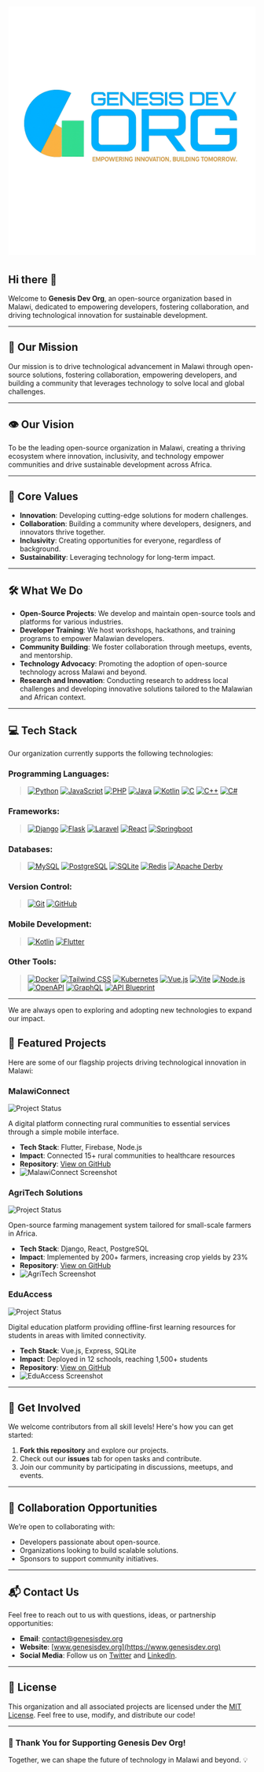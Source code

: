 # ![Genesis logo](Genesis_Dev_Org.png)

## Hi there 👋
Welcome to **Genesis Dev Org**, an open-source organization based in Malawi, dedicated to empowering developers, fostering collaboration, and driving technological innovation for sustainable development.

---

## 🌟 **Our Mission**

Our mission is to drive technological advancement in Malawi through open-source solutions, fostering collaboration, empowering developers, and building a community that leverages technology to solve local and global challenges.

---

## 👁️ **Our Vision**

To be the leading open-source organization in Malawi, creating a thriving ecosystem where innovation, inclusivity, and technology empower communities and drive sustainable development across Africa.

---

## 🎯 **Core Values**

- **Innovation**: Developing cutting-edge solutions for modern challenges.
- **Collaboration**: Building a community where developers, designers, and innovators thrive together.
- **Inclusivity**: Creating opportunities for everyone, regardless of background.
- **Sustainability**: Leveraging technology for long-term impact.

---

## 🛠️ **What We Do**

- **Open-Source Projects**: We develop and maintain open-source tools and platforms for various industries.
- **Developer Training**: We host workshops, hackathons, and training programs to empower Malawian developers.
- **Community Building**: We foster collaboration through meetups, events, and mentorship.
- **Technology Advocacy**: Promoting the adoption of open-source technology across Malawi and beyond.
- **Research and Innovation**: Conducting research to address local challenges and developing innovative solutions tailored to the Malawian and African context.

---

## 💻 **Tech Stack**

Our organization currently supports the following technologies:

### **Programming Languages**:
  
 >[![Python](https://img.shields.io/badge/-Python-blue?logo=python&logoColor=white)](https://www.python.org/)
  [![JavaScript](https://img.shields.io/badge/-JavaScript-yellow?logo=javascript&logoColor=white)](https://developer.mozilla.org/en-US/docs/Web/JavaScript)
  [![PHP](https://img.shields.io/badge/-PHP-777BB4?logo=php&logoColor=white)](https://www.php.net/)
  [![Java](https://img.shields.io/badge/-Java-orange?logo=java&logoColor=white)](https://www.java.com/)
  [![Kotlin](https://img.shields.io/badge/-Kotlin-purple?logo=kotlin&logoColor=white)](https://kotlinlang.org/)
  [![C](https://img.shields.io/badge/-C-gray?logo=c&logoColor=white)](https://en.wikipedia.org/wiki/C_(programming_language))
  [![C++](https://img.shields.io/badge/-C++-00599C?logo=c%2B%2B&logoColor=white)](https://en.wikipedia.org/wiki/C%2B%2B)
  [![C#](https://img.shields.io/badge/-C%23-68217A?logo=csharp&logoColor=white)](https://learn.microsoft.com/en-us/dotnet/csharp/)
  
### **Frameworks**: 
 >[![Django](https://img.shields.io/badge/-Django-green?logo=django&logoColor=white)](https://www.djangoproject.com/)
  [![Flask](https://img.shields.io/badge/-Flask-black?logo=flask&logoColor=white)](https://flask.palletsprojects.com/)
  [![Laravel](https://img.shields.io/badge/-Laravel-red?logo=laravel&logoColor=white)](https://laravel.com/)
  [![React](https://img.shields.io/badge/-React-blue?logo=react&logoColor=white)](https://reactjs.org/)
  [![Springboot](https://img.shields.io/badge/-Springboot-brightgreen?logo=springboot&logoColor=white)](https://spring.io/projects/spring-boot)

  
### **Databases**:
 >[![MySQL](https://img.shields.io/badge/-MySQL-blue?logo=mysql&logoColor=white)](https://www.mysql.com/)
  [![PostgreSQL](https://img.shields.io/badge/-PostgreSQL-blue?logo=postgresql&logoColor=white)](https://www.postgresql.org/)
  [![SQLite](https://img.shields.io/badge/-SQLite-lightblue?logo=sqlite&logoColor=white)](https://sqlite.org/index.html)
  [![Redis](https://img.shields.io/badge/-Redis-red?logo=redis&logoColor=white)](https://redis.io/)
  [![Apache Derby](https://img.shields.io/badge/-Apache%20Derby-DF7401?logo=apache&logoColor=white)](https://db.apache.org/derby/)

  
### **Version Control**:
 >[![Git](https://img.shields.io/badge/-Git-orange?logo=git&logoColor=white)](https://git-scm.com/)
  [![GitHub](https://img.shields.io/badge/-GitHub-black?logo=github&logoColor=white)](https://github.com/)
  
### **Mobile Development**:
 >[![Kotlin](https://img.shields.io/badge/-Kotlin-purple?logo=kotlin&logoColor=white)](https://kotlinlang.org/)
  [![Flutter](https://img.shields.io/badge/-Flutter-blue?logo=flutter&logoColor=white)](https://flutter.dev/)
  
### **Other Tools**:
 >[![Docker](https://img.shields.io/badge/-Docker-blue?logo=docker&logoColor=white)](https://www.docker.com/)
  [![Tailwind CSS](https://img.shields.io/badge/-TailwindCSS-06B6D4?logo=tailwindcss&logoColor=white)](https://tailwindcss.com/)
  [![Kubernetes](https://img.shields.io/badge/-Kubernetes-blue?logo=kubernetes&logoColor=white)](https://kubernetes.io/)
  [![Vue.js](https://img.shields.io/badge/-Vue.js-4FC08D?logo=vue.js&logoColor=white)](https://vuejs.org/)
  [![Vite](https://img.shields.io/badge/-Vite-646CFF?logo=vite&logoColor=white)](https://vitejs.dev/)
  [![Node.js](https://img.shields.io/badge/-Node.js-339933?logo=node.js&logoColor=white)](https://nodejs.org/)
  [![OpenAPI](https://img.shields.io/badge/-OpenAPI-85EA2D?logo=openapiinitiative&logoColor=black)](https://www.openapis.org/)
  [![GraphQL](https://img.shields.io/badge/-GraphQL-E10098?logo=graphql&logoColor=white)](https://graphql.org/)
  [![API Blueprint](https://img.shields.io/badge/-API%20Blueprint-003B57?logo=api&logoColor=white)](https://apiblueprint.org/)

---
We are always open to exploring and adopting new technologies to expand our impact.

## 🚀 **Featured Projects**

Here are some of our flagship projects driving technological innovation in Malawi:

### **MalawiConnect**
![Project Status](https://img.shields.io/badge/status-active-success)

A digital platform connecting rural communities to essential services through a simple mobile interface.

- **Tech Stack**: Flutter, Firebase, Node.js
- **Impact**: Connected 15+ rural communities to healthcare resources
- **Repository**: [View on GitHub](https://github.com/GenesisDevOrg/malawi-connect)
- ![MalawiConnect Screenshot](https://example.com/screenshots/malawi-connect.png)

### **AgriTech Solutions**
![Project Status](https://img.shields.io/badge/status-active-success)

Open-source farming management system tailored for small-scale farmers in Africa.

- **Tech Stack**: Django, React, PostgreSQL
- **Impact**: Implemented by 200+ farmers, increasing crop yields by 23%
- **Repository**: [View on GitHub](https://github.com/GenesisDevOrg/agritech-solutions)
- ![AgriTech Screenshot](https://example.com/screenshots/agritech.png)

### **EduAccess**
![Project Status](https://img.shields.io/badge/status-beta-yellow)

Digital education platform providing offline-first learning resources for students in areas with limited connectivity.

- **Tech Stack**: Vue.js, Express, SQLite
- **Impact**: Deployed in 12 schools, reaching 1,500+ students
- **Repository**: [View on GitHub](https://github.com/GenesisDevOrg/edu-access)
- ![EduAccess Screenshot](https://example.com/screenshots/edu-access.png)

---


## 🚀 **Get Involved**

We welcome contributors from all skill levels! Here's how you can get started:

1. **Fork this repository** and explore our projects.
2. Check out our **issues** tab for open tasks and contribute.
3. Join our community by participating in discussions, meetups, and events.

---

## 🤝 **Collaboration Opportunities**

We’re open to collaborating with:
- Developers passionate about open-source.
- Organizations looking to build scalable solutions.
- Sponsors to support community initiatives.

---

## 📬 **Contact Us**

Feel free to reach out to us with questions, ideas, or partnership opportunities:

- **Email**: [contact@genesisdev.org](mailto:contact@genesisdev.org)
- **Website**: [www.genesisdev.org](https://www.genesisdev.org)
- **Social Media**: Follow us on [Twitter](https://twitter.com/genesisdevorg) and [LinkedIn](https://linkedin.com/company/genesisdevorg).

---

## 📄 **License**

This organization and all associated projects are licensed under the [MIT License](LICENSE). Feel free to use, modify, and distribute our code!

---

### 🙌 **Thank You for Supporting Genesis Dev Org!**

Together, we can shape the future of technology in Malawi and beyond. 💡

<!--

**Here are some ideas to get you started:**

🙋‍♀️ A short introduction - what is your organization all about?
🌈 Contribution guidelines - how can the community get involved?
👩‍💻 Useful resources - where can the community find your docs? Is there anything else the community should know?
🍿 Fun facts - what does your team eat for breakfast?
🧙 Remember, you can do mighty things with the power of [Markdown](https://docs.github.com/github/writing-on-github/getting-started-with-writing-and-formatting-on-github/basic-writing-and-formatting-syntax)
-->
